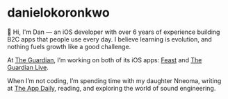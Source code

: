 # danielokoronkwo

👋 Hi, I'm Dan — an iOS developer with over 6 years of experience building B2C apps that people use every day. I believe learning is evolution, and nothing fuels growth like a good challenge.

At [The Guardian](https://www.theguardian.com/uk), I’m working on both of its iOS apps: [Feast](https://apps.apple.com/us/app/guardian-feast-cook-explore/id6468674686) and [The Guardian Live](https://apps.apple.com/gb/app/the-guardian-live-world-news/id409128287).

When I’m not coding, I’m spending time with my daughter Nneoma, writing at [The App Daily](https://theappdaily.com), reading, and exploring the world of sound engineering.

